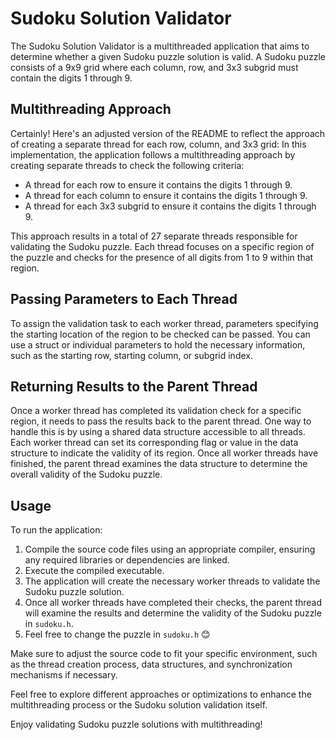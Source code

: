 # Sudoku Solution Validator

The Sudoku Solution Validator is a multithreaded application that aims to determine whether a given Sudoku puzzle solution is valid. A Sudoku puzzle consists of a 9x9 grid where each column, row, and 3x3 subgrid must contain the digits 1 through 9.

## Multithreading Approach
Certainly! Here's an adjusted version of the README to reflect the approach of creating a separate thread for each row, column, and 3x3 grid:
In this implementation, the application follows a multithreading approach by creating separate threads to check the following criteria:

- A thread for each row to ensure it contains the digits 1 through 9.
- A thread for each column to ensure it contains the digits 1 through 9.
- A thread for each 3x3 subgrid to ensure it contains the digits 1 through 9.

This approach results in a total of 27 separate threads responsible for validating the Sudoku puzzle. Each thread focuses on a specific region of the puzzle and checks for the presence of all digits from 1 to 9 within that region.

## Passing Parameters to Each Thread

To assign the validation task to each worker thread, parameters specifying the starting location of the region to be checked can be passed. You can use a struct or individual parameters to hold the necessary information, such as the starting row, starting column, or subgrid index.

## Returning Results to the Parent Thread

Once a worker thread has completed its validation check for a specific region, it needs to pass the results back to the parent thread. One way to handle this is by using a shared data structure accessible to all threads. Each worker thread can set its corresponding flag or value in the data structure to indicate the validity of its region. Once all worker threads have finished, the parent thread examines the data structure to determine the overall validity of the Sudoku puzzle.

## Usage

To run the application:

1. Compile the source code files using an appropriate compiler, ensuring any required libraries or dependencies are linked.
2. Execute the compiled executable.
3. The application will create the necessary worker threads to validate the Sudoku puzzle solution.
4. Once all worker threads have completed their checks, the parent thread will examine the results and determine the validity of the Sudoku puzzle in `sudoku.h`.
5. Feel free to change the puzzle in `sudoku.h` 😊

Make sure to adjust the source code to fit your specific environment, such as the thread creation process, data structures, and synchronization mechanisms if necessary.

Feel free to explore different approaches or optimizations to enhance the multithreading process or the Sudoku solution validation itself.

Enjoy validating Sudoku puzzle solutions with multithreading!